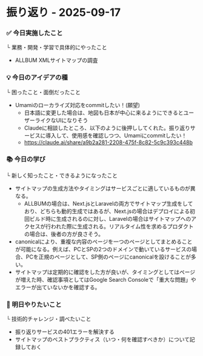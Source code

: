# 振り返り - 2025-09-17

### ✅ 今日実施したこと
└ 業務・開発・学習で具体的にやったこと
- ALLBUM XMLサイトマップの調査

### 💡 今日のアイデアの種
└ 困ったこと・面倒だったこと
- Umamiのローカライズ対応をcommitしたい！(願望)
    - 日本語に変更した場合は、地図も日本が中心に来るようにできるとユーザーライクなUIになりそう
    - Claudeに相談したところ、以下のように後押ししてくれた。振り返りサービスに導入して、使用感を確認しつつ、Umamiにcommitしたい！
    - https://claude.ai/share/a9b2a281-2208-475f-8c82-5c9c393c448b

###   📚 今日の学び
└ 新しく知ったこと・できるようになったこと
- サイトマップの生成方法やタイミングはサービスごとに適しているものが異なる。
    - ALLBUMの場合は、Next.jsとLaravelの両方でサイトマップ生成をしており、どちらも動的生成ではあるが、Next.jsの場合はデプロイによる初回ビルド時に生成されるのに対し、Laravelの場合はサイトマップへのアクセスが行われた際に生成される。リアルタイム性を求めるプロダクトの場合は、後者の方が良さそう。
- canonicalにより、重複な内容のページを一つのページとしてまとめることが可能になる。例えば、PCとSPの2つのドメインで動いているサービスの場合、PCを正規のページとして、SP側のページにcanonicalを設けることが多い。
- サイトマップは定期的に確認をした方が良いが、タイミングとしてはページが増えた時、確認事項としてはGoogle Search Consoleで「重大な問題」やエラーが出ていないかを確認する。

### 🎯 明日やりたいこと
└ 技術的チャレンジ・調べたいこと
- 振り返りサービスの401エラーを解決する
- サイトマップのベストプラクティス（いつ・何を確認すべきか）について記録しておく